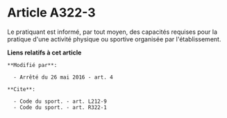 # Article A322-3

Le pratiquant est informé, par tout moyen, des capacités requises pour la pratique d'une activité physique ou sportive
organisée par l'établissement.

**Liens relatifs à cet article**

	**Modifié par**:

	  - Arrêté du 26 mai 2016 - art. 4

	**Cite**:

	  - Code du sport. - art. L212-9
	  - Code du sport. - art. R322-1
